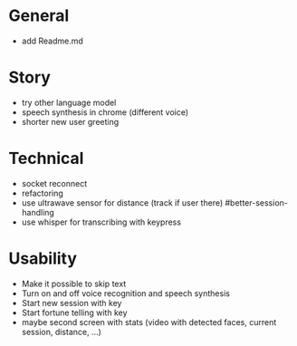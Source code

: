 # General

- add Readme.md

# Story

- try other language model
- speech synthesis in chrome (different voice)
- shorter new user greeting

# Technical

- socket reconnect
- refactoring
- use ultrawave sensor for distance (track if user there) #better-session-handling
- use whisper for transcribing with keypress

# Usability

- Make it possible to skip text
- Turn on and off voice recognition and speech synthesis
- Start new session with key
- Start fortune telling with key
- maybe second screen with stats (video with detected faces, current session, distance, ...)
